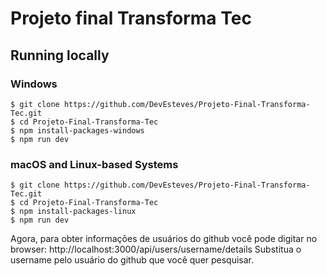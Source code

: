# Projeto final Transforma Tec

## Running locally

### Windows

```
$ git clone https://github.com/DevEsteves/Projeto-Final-Transforma-Tec.git
$ cd Projeto-Final-Transforma-Tec
$ npm install-packages-windows
$ npm run dev 
```

### macOS and Linux-based Systems
```
$ git clone https://github.com/DevEsteves/Projeto-Final-Transforma-Tec.git
$ cd Projeto-Final-Transforma-Tec
$ npm install-packages-linux
$ npm run dev
```

Agora, para obter informações de usuários do github você pode digitar no browser: http://localhost:3000/api/users/username/details 
Substitua o username pelo usuário do github que você quer pesquisar.
